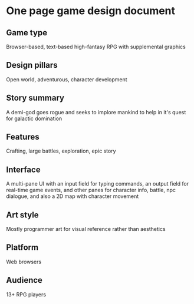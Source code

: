 # One page game design document

## Game type
Browser-based, text-based high-fantasy RPG with supplemental graphics

## Design pillars
Open world, adventurous, character development

## Story summary
A demi-god goes rogue and seeks to implore mankind to help in it's quest for galactic domination

## Features
Crafting, large battles, exploration, epic story

## Interface
A multi-pane UI with an input field for typing commands, an output field for real-time game events, 
and other panes for character info, battle, npc dialogue, and also a 2D map with character movement

## Art style
Mostly programmer art for visual reference rather than aesthetics

## Platform
Web browsers
 
## Audience
13+ RPG players
